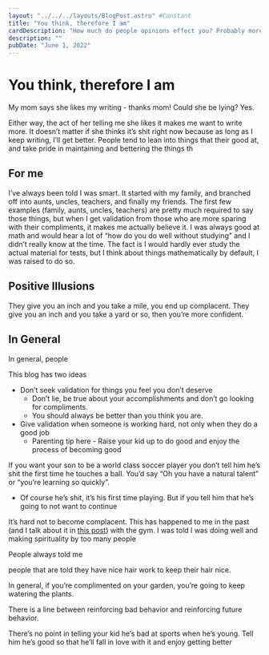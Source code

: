 ```yaml
---
layout: "../../../layouts/BlogPost.astro" #Constant
title: "You think, therefore I am"
cardDescription: "How much do people opinions effect you? Probably more than you think."
description: ""
pubDate: "June 1, 2022"
---
```

# You think, therefore I am

My mom says she likes my writing - thanks mom! Could she be lying? Yes.

Either way, the act of her telling me she likes it makes me want to write more. It doesn’t matter if she thinks it’s shit right now because as long as I keep writing, I’ll get better. People tend to lean into things that their good at, and take pride in maintaining and bettering the things th

## For me

I’ve always been told I was smart. It started with my family, and branched off into aunts, uncles, teachers, and finally my friends. The first few examples (family, aunts, uncles, teachers) are pretty much required to say those things, but when I get validation from those who are more sparing with their compliments, it makes me actually believe it. I was always good at math and would hear a lot of “how do you do well without studying” and I didn’t really know at the time. The fact is I would hardly ever study the actual material for tests, but I think about things mathematically by default, I was raised to do so. 

## Positive Illusions

They give you an inch and you take a mile, you end up complacent. They give you an inch and you take a yard or so, then you’re more confident.

## In General

In general, people 

This blog has two ideas

- Don’t seek validation for things you feel you don’t deserve
    - Don’t lie, be true about your accomplishments and don’t go looking for compliments.
    - You should always be better than you think you are.
- Give validation when someone is working hard, not only when they do a good job
    - Parenting tip here - Raise your kid up to do good and enjoy the process of becoming good

If you want your son to be a world class soccer player you don’t tell him he’s shit the first time he touches a ball. You’d say “Oh you have a natural talent” or “you’re learning so quickly”. 

- Of course he’s shit, it’s his first time playing. But if you tell him that he’s going to not want to continue

It’s hard not to become complacent. This has happened to me in the past (and I talk about it in [this post](https://www.joemmalatesta.com/blog/spirituality/overjustification-effect)) with the gym. I was told I was doing well and making spirituality by too many people 

People always told me 

people that are told they have nice hair work to keep their hair nice.

In general, if you’re complimented on your garden, you’re going to keep watering the plants.

There is a line between reinforcing bad behavior and reinforcing future behavior.

There’s no point in telling your kid he’s bad at sports when he’s young. Tell him he’s good so that he’ll fall in love with it and enjoy getting better